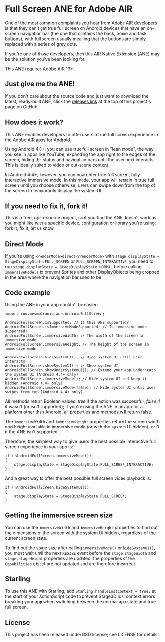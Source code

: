 Full Screen ANE for Adobe AIR
=============================

One of the most common complaints you hear from Adobe AIR developers is that they can't get true full screen on Android devices that have an on-screen navigation bar (the one that contains the back, home and task buttons), with full screen usually meaning that the buttons are simply replaced with a series of grey dots. 

If you're one of those developers, then this AIR Native Extension (ANE) may be the solution you've been looking for. 

This ANE requires Adobe AIR 13+.

Just give me the ANE!
---------------------

If you don't care about the source code and just want to download the latest, ready-built ANE, click the [releases link](https://github.com/mesmotronic/air-fullscreen-ane/releases) at the top of this project's page on GitHub.

How does it work?
-----------------

This ANE enables developers to offer users a true full screen experience in the Adobe AIR apps for Android.

Using Android 4.0+, you can use true full screen in "lean mode", the way you see in apps like YouTube, expanding the app right to the edges of the screen, hiding the status and navigation bars until the user next interacts. This is ideally suited to video or cut-scene content.

In Android 4.4+, however, you can now enter true full screen, fully interactive immersive mode. In this mode, your app will remain in true full screen until you choose otherwise; users can swipe down from the top of the screen to temporarily display the system UI.

If you need to fix it, fork it!
-------------------------------

This is a free, open-source project, so if you find the ANE doesn't work as you might like with a specific device, configuration or library you're using: fork it, fix it, let us know.

Direct Mode
-----------

If you're using `<renderMode>direct</renderMode>` with `stage.displayState = StageDisplayState.FULL_SCREEN` or `FULL_SCREEN_INTERACTIVE`, you need to run `stage.displayState = StageDisplayState.NORMAL` before calling `immersiveMode()` to prevent Sprites and other DisplayObjects being cropped in the area where the navigation bar used to be.

Code example
------------

Using the ANE in your app couldn't be easier:

```as3
import com.mesmotronic.ane.AndroidFullScreen;

AndroidFullScreen.isSupported; // Is this ANE supported?
AndroidFullScreen.isImmersiveModeSupported; // Is immersive mode supported?
AndroidFullScreen.immersiveWidth; // The width of the screen in immersive mode
AndroidFullScreen.immersiveHeight; // The height of the screen in immersive mode

AndroidFullScreen.hideSystemUI(); // Hide system UI until user interacts
AndroidFullScreen.showSystemUI(); // Show system UI
AndroidFullScreen.showUnderSystemUI(); // Extend your app underneath the system UI (Android 4.4+ only)
AndroidFullScreen.immersiveMode(); // Hide system UI and keep it hidden (Android 4.4+ only)
AndroidFullScreen.immersiveMode(false); // Hide system UI until user swipes from top (Android 4.4+ only)
```

All methods return Boolean values: *true* if the action was successful, *false* if it wasn't (or isn't supported); if you're using the ANE in an app for a platform other than Android, all properties and methods will return false.

The `immersiveWidth` and `immersiveHeight` properties return the screen width and height available in immersive mode (or with the system UI hidden), or 0 if the ANE isn't supported.

Therefore, the simplest way to give users the best possible interactive full screen experience in your app is:

```as3
if (!AndroidFullScreen.immersiveMode())
{
    stage.displayState = StageDisplayState.FULL_SCREEN_INTERACTIVE;
}
```

And a great way to offer the best possible full screen video playback is:

```as3
if (!AndroidFullScreen.hideSystemUI())
{
    stage.displayState = StageDisplayState.FULL_SCREEN;
}
```

Getting the immersive screen size
---------------------------------

You can use the `immersiveWidth` and `immersiveHeight` properties to find out the dimensions of the screen with the system UI hidden, regardless of the current screen state.

To find out the stage size after calling `immersiveMode()` or `hideSystemUI()`, you must wait until the next `RESIZE` event before the `stage.stageWidth` and `stage.stageHeight` properties are updated; the properties of the `Capabilities` object are not updated and are therefore incorrect.

Starling
--------

To use this ANE with Starling,  add `Starling.handleLostContext = true;` at the start of your ActionScript code to prevent Stage3D lost context errors breaking your app when switching between the normal app state and true full screen.

License
-------

This project has been released under BSD license; see LICENSE for details.
